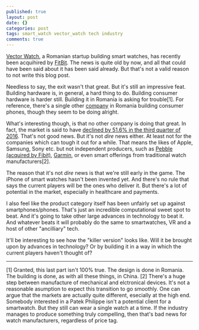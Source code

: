 ```yaml
---
published: true
layout: post
date: {}
categories: post
tags: smart_watch vector_watch tech industry
comments: true
---
```

[Vector Watch](http://vectorwatch.com/), a Romanian startup building smart watches, has recently been acquihired by [FitBit](https://www.fitbit.com/eu). The news is quite old by now, and all that could have been said about it has been said already. But that's not a valid reason to not write this blog post.

Needless to say, the exit wasn't that great. But it's still an impressive feat. Building hardware is, in general, a hard thing to do. Building consumer hardware is harder still. Building it in Romania is asking for trouble[1]. For reference, there's a single other [company](http://allview.ro/) in Romania building consumer phones, though they seem to be doing alright.

What's interesting though, is that no other company is doing that great. In fact, the market is said to have [declined by 51.6% in the third quarter of 2016](https://www.idc.com/getdoc.jsp?containerId=prUS41875116). That's not good news. But it's not _dire_ news either. At least not for the companies which can tough it out for a while. That means the likes of Apple, Samsung, Sony etc. but not independent producers, such as [Pebble (acquired by Fibit)](https://www.pebble.com/), [Garmin](https://buy.garmin.com/en-US/US/wearables/c10002-p1.html), or even smart offerings from traditional watch manufacturers[2].

The reason that it's not _dire_ news is that we're still early in the game. The iPhone of smart watches hasn't been invented yet. And there's no rule that says the current players will be the ones who deliver it. But there's a lot of potential in the market, especially in healthcare and payments. 

I also feel like the product category itself has been unfairly set up against smartphones/phones. That's just an incredible computational sweet spot to beat. And it's going to take other large advances in technology to beat it. And whatever beats it will probably do the same to smartwatches, VR and a host of other "ancilliary" tech.

It'll be interesting to see how the "killer version" looks like. Will it be brought upon by advances in technology? Or by building it in a way in which the current players haven't thought of?

---
[1] Granted, this last part isn't 100% true. The design is done in Romania. The building is done, as with all these things, in China.
[2] There's a huge step between manufacture of mechanical and elctronical devices. It's not a reasonable asumption to expect this transition to go smoothly. One can argue that the markets are actually quite different, esecially at the high end. Somebody interested in a Patek Philippe isn't a potential client for a smartwatch. But they still can wear a single watch at a time. If the industry manages to produce something truly compelling, then that's bad news for watch manufacturers, regardless of price tag.
